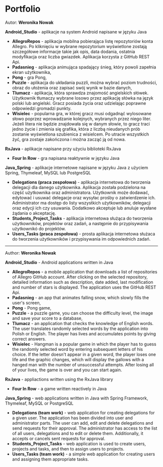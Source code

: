 # Portfolio
Autor: **Weronika Nowak**

**Android_Studio** - aplikacje na system Android napisane w języku Java
- **AllegroRepos** - aplikacja mobilna pobierająca listę repozytoriów konta Allegro. Po kliknięciu w wybrane repozytorium wyświetlone zostają szczegółowe informacje takie jak opis, data dodania, ostatnia modyfikacja oraz liczba gwiazdek. Aplikacja korzysta z GitHub REST Api.
- **Padasnieg** - aplikacja animująca spadający śnieg, który powoli zapełnia ekran użytkownika,
- **Pong** - gra Pong,
- **Puzzle** - aplikacja do układania puzzli, można wybrać poziom trudności, obraz do ułożenia oraz zapisać swój wynik w bazie danych,
- **Tlumacz** - aplikacja, która sprawdza znajomość angielskich słówek. Użytkownik tłumaczy wybrane losowo przez aplikację słówka na język polski lub angielski. Gracz posiada życia oraz udzielając poprawne odpowiedzi gromadzi punkty.
- **Wisielec** - popularna gra, w której gracz musi odgadnąć wylosowane słowo poprzez wprowadzanie kolejnych, wybranych przez niego liter. Jeżeli litera nie będzie znajdowała się w danym słowie, to gracz traci jedno życie i zmienia się grafika, która z liczbą nieudanych prób zostanie wyświetlona szubienica z wisielcem. Po utracie wszystkich żyć, gra zostaje zakończona i można zacząć ją od nowa. 

**RxJava** - aplikacje napisane przy użyciu biblioteki RxJava
- **Four In Row** - gra napisana reaktywnie w języku Java

**Java_Spring** - aplikacje internetowe napisane w języku Java z użyciem Spring, Thymeleaf, MySQL lub PostgreSQL
- **Delegations (praca zespołowa)** - aplikacja internetowa do tworzenia delegacji dla danego użytkownika. Aplikacja została podzielona na część użytkownika oraz administratora. Użytkownik może dodawać, edytować i usuwać delegacje oraz wysyłac prośby o zatwierdzenie ich. Administrator ma dostęp do listy wszystkich użytkowników, delegacji oraz edycji ich czy usuwania. Dodatkowo akceptuje lub anuluje wysłane żądania o akceptację.
- **Students_Project_Tasks** - aplikacja internetowa służąca do tworzenia użytkowników, projektów oraz zadań, a następnie do przypisywania użytkownikó do projektów.
- **Users_Tasks (praca zespołowa)** - prosta aplikacja internetowa służaca do tworzenia użytkowników i przypisywania im odpowiednich zadań.

------
Author: **Weronika Nowak**

**Android_Studio** - Android applications written in Java
- **AllegroRepos** - a mobile application that downloads a list of repositories of Allegro GitHub account. After clicking on the selected repository, detailed information such as description, date added, last modification and number of stars is displayed. The application uses the GitHub REST Api.
- **Padasnieg** - an app that animates falling snow, which slowly fills the user's screen,
- **Pong** - Pong game,
- **Puzzle** - a puzzle game, you can choose the difficulty level, the image and save your score to a database,
- **Tlumacz** - an application that checks the knowledge of English words. The user translates randomly selected words by the application into Polish or English. The player has lives and accumulates points by giving correct answers.
- **Wisielec** - Hangman is a popular game in which the player has to guess the randomly selected word by entering subsequent letters of his choice. If the letter doesn't appear in a given word, the player loses one life and the graphic changes, which will display the gallows with a hanged man with the number of unsuccessful attempts. After losing all of your lives, the game is over and you can start again.

**RxJava** - appliactions written using the RxJava library
- **Four In Row** - a game written reactively in Java

**Java_Spring** - web applications written in Java with Spring Framework, Thymeleaf, MySQL or PostgreSQL
- **Delegations (team work)** - web application for creating delegations for a given user. The application has been divided into user and administrator parts. The user can add, edit and delete delegations and send requests for their approval. The administrator has access to the list of all users, delegations and to edit or delete them. Additionally, it accepts or cancels sent requests for approval.
- **Students_Project_Tasks** - web application is used to create users, projects and tasks, and then to assign users to projects.
- **Users_Tasks (team work)** - a simple web application for creating users and assigning them appropriate tasks.
